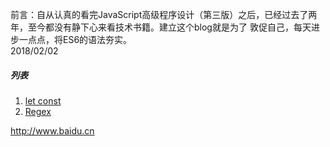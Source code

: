 前言：自从认真的看完JavaScript高级程序设计（第三版）之后，已经过去了两年，至今都没有静下心来看技术书籍。建立这个blog就是为了
敦促自己，每天进步一点点，将ES6的语法夯实。  
2018/02/02  
##### 列表
1. [let const](./doc/let.md)  
2. [Regex](./doc/regex.md "Regex")  


<http://www.baidu.cn>